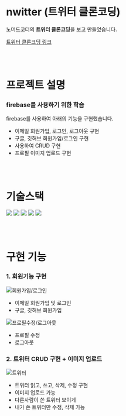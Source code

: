 # nwitter (트위터 클론코딩)

노머드코더의 **트위터 클론코딩**을 보고 만들었습니다.

[트위터 클론크딩 링크](https://nomadcoders.co/nwitter)

<br/><br/>

# 프로젝트 설명

### **firebase를 사용하기 위한 학습**

firebase를 사용하여 아래의 기능을 구현했습니다.

- 이메일 회원가입, 로그인, 로그아웃 구현
- 구글, 깃허브 회원가입/로그인 구현
- 사용하여 CRUD 구현
- 프로필 이미지 업로드 구현

<br/><br/>

# 기술스택

<div>
  <img src="https://img.shields.io/badge/HTML5-E34F26?style=flat-square&logo=HTML5&logoColor=white"/>
  <img src="https://img.shields.io/badge/CSS3-1572B6?style=flat-square&logo=CSS3&logoColor=white"/>
  <img src="https://img.shields.io/badge/JavaScript-F7DF1E?style=flat-square&logo=JavaScript&logoColor=white"/>
  <img src="https://img.shields.io/badge/React-61DAFB?style=flat-square&logo=React&logoColor=white"/>
  <img src="https://img.shields.io/badge/Firebase-FFCA28?style=flat-square&logo=Firebase&logoColor=white"/>
</div>

<br/><br/>

# 구현 기능

### 1. 회원기능 구현

![회원가입/로그인](https://github.com/yyoumi4854/simpleShoppingMall/assets/64270940/b2522d66-a4d6-4e5f-ba92-b8879d1ed226)

- 이메일 회원가입 및 로그인
- 구글, 깃허브 회원가입

![프로필수정/로그아웃](https://github.com/yyoumi4854/simpleShoppingMall/assets/64270940/ac6bb47d-8f99-41f9-853b-8437da17b3c8)

- 프로필 수정
- 로그아웃

### 2. 트위터 CRUD 구현 + 이미지 업로드

![트위터](https://github.com/yyoumi4854/simpleShoppingMall/assets/64270940/116a4fcf-cb40-4a8c-90fc-57bd44ef57a2)

- 트위터 읽고, 쓰고, 삭제, 수정 구현
- 이미지 업로드 가능
- 다른사람이 쓴 트위터 보이게
- 내가 쓴 트위터만 수정, 삭제 가능
